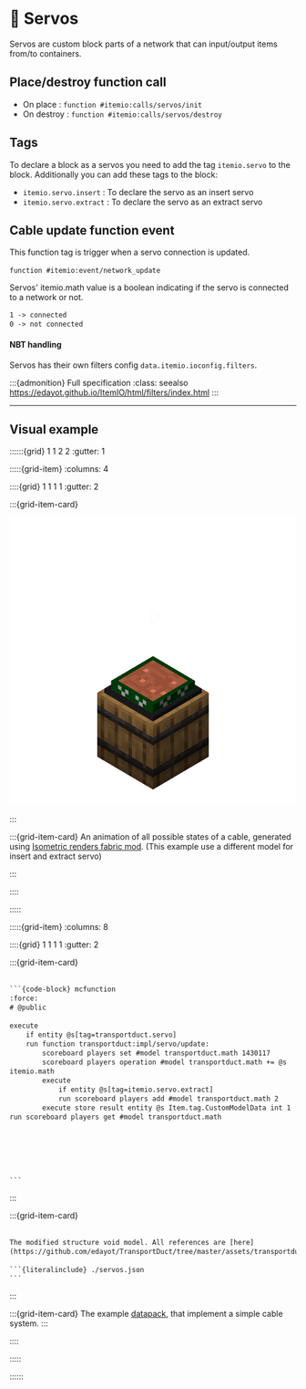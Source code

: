 # 🔧 Servos

Servos are custom block parts of a network that can input/output items from/to containers.

## Place/destroy function call

- On place : ``function #itemio:calls/servos/init``
- On destroy : ``function #itemio:calls/servos/destroy``

## Tags


To declare a block as a servos you need to add the tag ``itemio.servo`` to the block. Additionally you can add these tags to the block:

- ``itemio.servo.insert`` : To declare the servo as an insert servo
- ``itemio.servo.extract`` : To declare the servo as an extract servo





## Cable update function event

This function tag is trigger when a servo connection is updated.

``function #itemio:event/network_update``

Servos' itemio.math value is a boolean indicating if the servo is connected to a network or not.

```
1 -> connected
0 -> not connected
```

#### NBT handling
Servos has their own filters config ``data.itemio.ioconfig.filters``.

:::{admonition} Full specification 
:class: seealso
<https://edayot.github.io/ItemIO/html/filters/index.html>
:::


---
## Visual example

::::::{grid} 1 1 2 2
:gutter: 1

:::::{grid-item}
:columns: 4 

::::{grid} 1 1 1 1
:gutter: 2

:::{grid-item-card}

![Servos](servos.gif)

:::

:::{grid-item-card} 
An animation of all possible states of a cable, generated using [Isometric renders fabric mod](https://github.com/glisco03/isometric-renders). (This example use a different model for insert and extract servo)



:::

::::

:::::

:::::{grid-item}
:columns: 8


::::{grid} 1 1 1 1
:gutter: 2

:::{grid-item-card} 

`````{dropdown} #itemio:event/network_update

```{code-block} mcfunction
:force:
# @public

execute 
    if entity @s[tag=transportduct.servo] 
    run function transportduct:impl/servo/update:     
        scoreboard players set #model transportduct.math 1430117
        scoreboard players operation #model transportduct.math += @s itemio.math
        execute 
            if entity @s[tag=itemio.servo.extract]
            run scoreboard players add #model transportduct.math 2
        execute store result entity @s Item.tag.CustomModelData int 1 run scoreboard players get #model transportduct.math






```
`````

:::

:::{grid-item-card}

`````{dropdown} minecraft:item/furnace.json

The modified structure void model. All references are [here](https://github.com/edayot/TransportDuct/tree/master/assets/transportduct/models/block/servo)

```{literalinclude} ./servos.json
```
`````
:::

:::{grid-item-card} 
The example [datapack](https://github.com/edayot/TransportDuct/), that implement a simple cable system.
:::

::::

:::::

::::::

